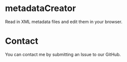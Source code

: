 # metadataCreator
Read in XML metadata files and edit them in your browser.

# Contact
You can contact me by submitting an Issue to our GitHub.
